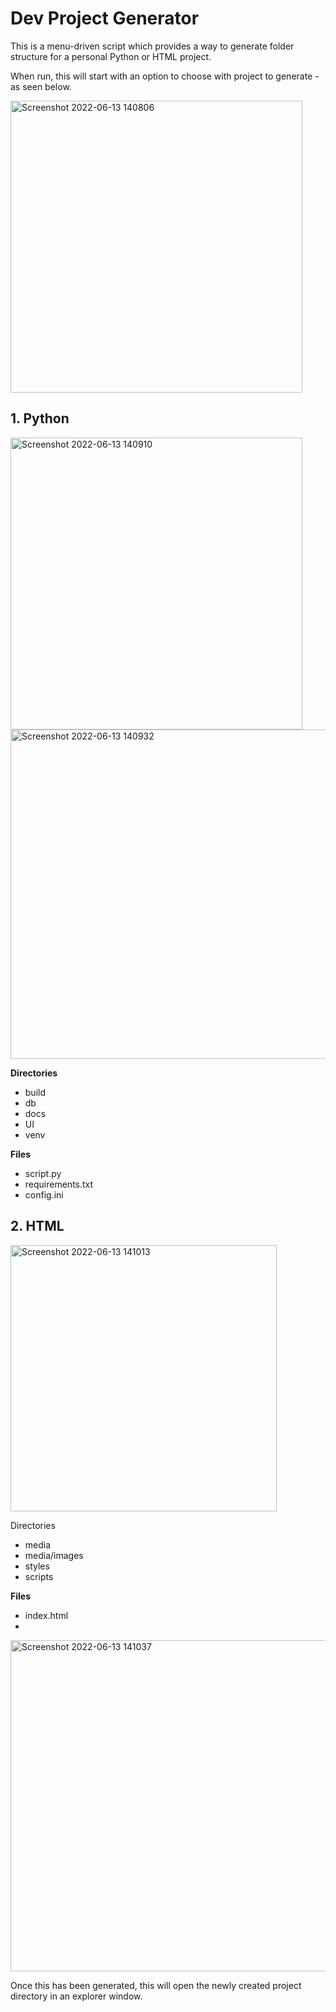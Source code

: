 # Dev Project Generator

This is a menu-driven script which provides a way to generate folder structure for a personal Python or HTML project.

When run, this will start with an option to choose with project to generate - as seen below.

<img width="467" alt="Screenshot 2022-06-13 140806" src="https://user-images.githubusercontent.com/82043281/173363323-f1eecb40-c50b-4433-80d4-514421d30279.png">

## 1. Python

<img width="467" alt="Screenshot 2022-06-13 140910" src="https://user-images.githubusercontent.com/82043281/173362717-8a275cde-b9a7-40bd-bf7d-1d316747e81d.png">

<img width="527" alt="Screenshot 2022-06-13 140932" src="https://user-images.githubusercontent.com/82043281/173362872-ad1b09ed-08d0-4eae-8adb-f00134da8a75.png">

**Directories**

* build
* db
* docs
* UI
* venv

**Files**

* script.py
* requirements.txt
* config.ini

## 2. HTML

<img width="426" alt="Screenshot 2022-06-13 141013" src="https://user-images.githubusercontent.com/82043281/173363100-c036fdb0-befc-4bc5-bc1f-2c2be15b834d.png">

Directories

* media
* media/images
* styles
* scripts

**Files**

* index.html
* 
<img width="530" alt="Screenshot 2022-06-13 141037" src="https://user-images.githubusercontent.com/82043281/173363402-f59081dd-58c4-4778-bdb8-cdd29605a5d1.png">

Once this has been generated, this will open the newly created project directory in an explorer window.
